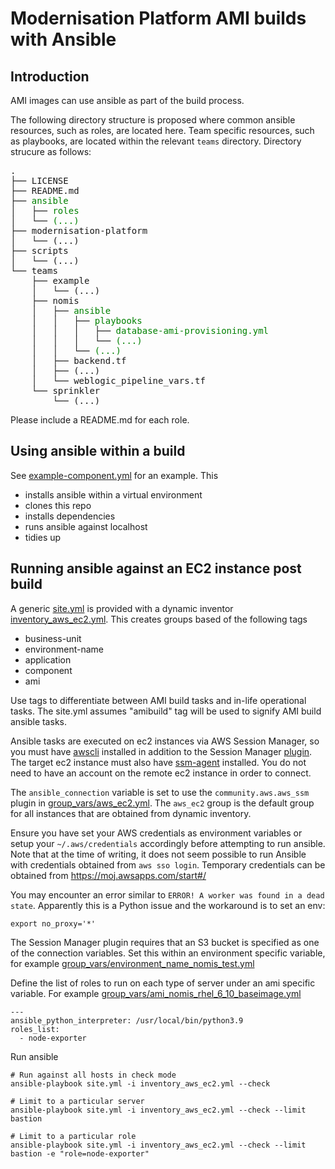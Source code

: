 # Modernisation Platform AMI builds with Ansible

## Introduction

AMI images can use ansible as part of the build process.

The following directory structure is proposed where common ansible resources,
such as roles, are located here. Team specific resources, such as playbooks,
are located within the relevant `teams` directory. Directory strucure as
follows:

<pre>
.
├── LICENSE
├── README.md
├── <span style="color:green">ansible</span>
│   ├── <span style="color:green">roles</span>
│   └── <span style="color:green">(...)</span>
├── modernisation-platform
│   └── (...)
├── scripts
│   └── (...)
└── teams
    ├── example
    │   └── (...)
    ├── nomis
    │   ├── <span style="color:green">ansible</span>
    │   │   ├── <span style="color:green">playbooks</span>
    │   │   │   ├── <span style="color:green">database-ami-provisioning.yml</span>
    │   │   │   └── <span style="color:green">(...)</span>
    │   │   └── <span style="color:green">(...)</span>
    │   ├── backend.tf
    │   ├── (...)
    │   └── weblogic_pipeline_vars.tf
    └── sprinkler
        └── (...)
</pre>

Please include a README.md for each role.

## Using ansible within a build

See [example-component.yml](/teams/nomis/components/ansible.yml.tftpl)
for an example. This

- installs ansible within a virtual environment
- clones this repo
- installs dependencies
- runs ansible against localhost
- tidies up

## Running ansible against an EC2 instance post build

A generic [site.yml](/ansible/site.yml) is provided with a dynamic inventor
[inventory_aws_ec2.yml](/ansible/inventory_aws_ec2.yml). This creates groups
based of the following tags

- business-unit
- environment-name
- application
- component
- ami

Use tags to differentiate between AMI build tasks and in-life operational
tasks. The site.yml assumes "amibuild" tag will be used to signify
AMI build ansible tasks.

Ansible tasks are executed on ec2 instances via AWS Session Manager, so you must have [awscli](https://docs.aws.amazon.com/cli/latest/userguide/install-cliv2-mac.html#cliv2-mac-install-cmd) installed in addition to the Session Manager [plugin](https://docs.aws.amazon.com/systems-manager/latest/userguide/session-manager-working-with-install-plugin.html#install-plugin-macos-signed). The target ec2 instance must also have [ssm-agent](https://docs.aws.amazon.com/systems-manager/latest/userguide/ssm-agent.html) installed. You do not need to have an account on the remote ec2 instance in order to connect.

The `ansible_connection` variable is set to use the `community.aws.aws_ssm` plugin in [group_vars/aws_ec2.yml](/ansible/group_vars/aws_ec2.yml). The `aws_ec2` group is the default group for all instances that are obtained from dynamic inventory.

Ensure you have set your AWS credentials as environment variables or setup your `~/.aws/credentials` accordingly before attempting to run ansible. Note that at the time of writing, it does not seem possible to run Ansible with credentials obtained from `aws sso login`. Temporary credentials can be obtained from https://moj.awsapps.com/start#/

You may encounter an error similar to `ERROR! A worker was found in a dead state`. Apparently this is a Python issue and the workaround is to set an env:

```
export no_proxy='*'
```

The Session Manager plugin requires that an S3 bucket is specified as one of the connection variables. Set this within an environment specific variable, for example [group_vars/environment_name_nomis_test.yml](/ansible/group_vars/environment_name_nomis_test.yml)

Define the list of roles to run on each type of server under an ami specific variable. For example [group_vars/ami_nomis_rhel_6_10_baseimage.yml](/ansible/group_vars/ami_nomis_rhel_6_10_baseimage.yml)

```
---
ansible_python_interpreter: /usr/local/bin/python3.9
roles_list:
  - node-exporter
```

Run ansible

```
# Run against all hosts in check mode
ansible-playbook site.yml -i inventory_aws_ec2.yml --check

# Limit to a particular server
ansible-playbook site.yml -i inventory_aws_ec2.yml --check --limit bastion

# Limit to a particular role
ansible-playbook site.yml -i inventory_aws_ec2.yml --check --limit bastion -e "role=node-exporter"
```
